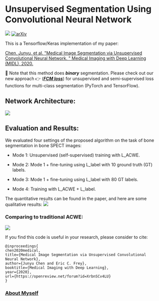 # Unsupervised Segmentation Using Convolutional Neural Network

<a href="https://opensource.org/licenses/MIT"><img src="https://img.shields.io/badge/License-MIT-yellow.svg"></a> [![arXiv](https://img.shields.io/badge/arXiv-2001.10155-b31b1b.svg)](https://arxiv.org/abs/2001.10155)

This is a Tensorflow/Keras implementation of my paper:

<a href="https://openreview.net/forum?id=XrbnSCv4LU">Chen, Junyu, et al. "Medical Image Segmentation via Unsupervised Convolutional Neural Network. " Medical Imaging with Deep Learning (MIDL), 2020.</a>

:wave: Note that this method does ***binary*** segmentation. Please check out our new approach :point_right: (<a href="https://github.com/junyuchen245/Semi-supervised_FCM_Loss_for_Segmentation">***FCM loss***</a>) for unsupervised and semi-supervised loss functions for multi-class segmentation (PyTorch and TensorFlow).</span>


## Network Architecture:
![](https://github.com/junyuchen245/Unsuprevised_Seg_via_CNN/blob/master/pics/model.png)

## Evaluation and Results:
We evaluated four settings of the proposed algorithm on the task of bone segmentation in bone SPECT images:

* Mode 1: Unsupervised (self-supervised) training with L_ACWE.

* Mode 2: Mode 1 + fine-tuning using L_label with 10 ground truth (GT) labels.

* Mode 3: Mode 1 + fine-tuning using L_label with 80 GT labels.

* Mode 4: Training with L_ACWE + L_label.

The quantitative results can be found in the paper, and here are some qualitative results:
![](https://github.com/junyuchen245/Unsuprevised_Seg_via_CNN/blob/master/pics/seg_results.png)

### Comparing to traditional ACWE:
![](https://github.com/junyuchen245/Unsuprevised_Seg_via_CNN/blob/master/pics/example.png)

If you find this code is useful in your research, please consider to cite:

    @inproceedings{
    chen2020medical,
    title={Medical Image Segmentation via Unsupervised Convolutional Neural Network},
    author={Junyu Chen and Eric C. Frey},
    booktitle={Medical Imaging with Deep Learning},
    year={2020},
    url={https://openreview.net/forum?id=XrbnSCv4LU}
    }

### <a href="https://junyuchen245.github.io"> About Myself</a>
